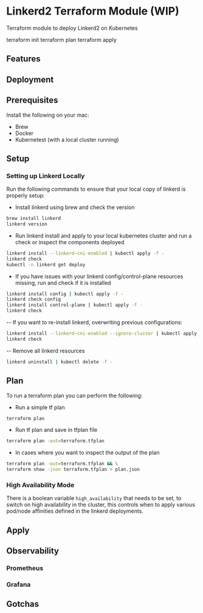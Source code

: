 # Linkerd2 Terraform Module (WIP)

Terraform module to deploy Linkerd2 on Kubernetes

terraform init
terraform plan
terraform apply

## Features 

## Deployment

## Prerequisites

Install the following on your mac:
- Brew
- Docker
- Kubernetest (with a local cluster running)

## Setup

### Setting up Linkerd Locally

Run the following commands to ensure that your local copy of linkerd is properly setup:

- Install linkerd using brew and check the version
```bash
brew install linkerd
linkerd version
```

- Run linkerd install and apply to your local kubernetes cluster and run a check or inspect the components deployed
```bash
linkerd install --linkerd-cni-enabled | kubectl apply -f -
linkerd check
kubectl -n linkerd get deploy
```

- If you have issues with your linkerd config/control-plane resources missing, run and check if it is installed
```bash
linkerd install config | kubectl apply -f -
linkerd check config
linkerd install control-plane | kubectl apply -f -
linkerd check
```

-- If you want to re-install linkerd, overwriting previous configurations:
```bash
linkerd install --linkerd-cni-enabled --ignore-cluster | kubectl apply -f -
linkerd check
```

-- Remove all linkerd resources
```bash
linkerd uninstall | kubectl delete -f -
```

## Plan

To run a terraform plan you can perform the following:

- Run a simple tf plan
```bash
terraform plan
```

- Run tf plan and save in tfplan file
```bash
terraform plan -out=terraform.tfplan
```

- In cases where you want to inspect the output of the plan
```bash
terraform plan -out=terraform.tfplan && \
terraform show -json terraform.tfplan > plan.json
```

### High Availability Mode
There is a boolean variable `high_availability` that needs to be set, to switch on high availability in the cluster, this controls when to apply various pod/node affinities defined in the linkerd deployments.

## Apply

## Observability

### Prometheus

### Grafana

## Gotchas